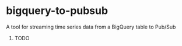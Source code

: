 # bigquery-to-pubsub

A tool for streaming time series data from a BigQuery table to Pub/Sub

1. TODO
